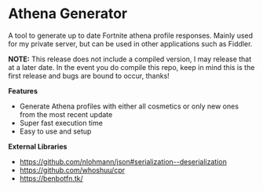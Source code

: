 # Athena Generator
A tool to generate up to date Fortnite athena profile responses. Mainly used for my private server, but can be used in other applications such as Fiddler.

**NOTE:** This release does not include a compiled version, I may release that at a later date. In the event you do compile this repo, keep in mind this is the first release and bugs are bound to occur, thanks!

__Features__
- Generate Athena profiles with either all cosmetics or only new ones from the most recent update
- Super fast execution time
- Easy to use and setup

__External Libraries__
- https://github.com/nlohmann/json#serialization--deserialization
- https://github.com/whoshuu/cpr
- https://benbotfn.tk/
